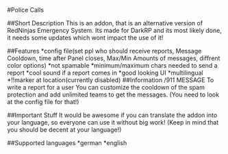 #Police Calls

##Short Description
This is an addon, that is an alternative version of RedNinjas Emergency System. Its made for DarkRP and its most likely done, it needs some updates which wont impact the use of it!

##Features
*config file(set ppl who should receive reports, Message Cooldown, time after Panel closes, Max/Min Amounts of messages, diffrent color options)
*not spamable
*minimum/maximum chars needed to send a report
*cool sound if a report comes in
*good looking UI
*multilingual
*!!marker at location(currently disabled)
##Information
/911 MESSAGE To write a report for a user
You can customize the cooldown of the spam protection and add unlimited teams to get the messages. (You need to look at the config file for that!)

##Important Stuff
It would be awesome if you can translate the addon into your language, so everyone can use it without big work!
(Keep in mind that you should be decent at your language!)

##Supported languages
*german
*english
